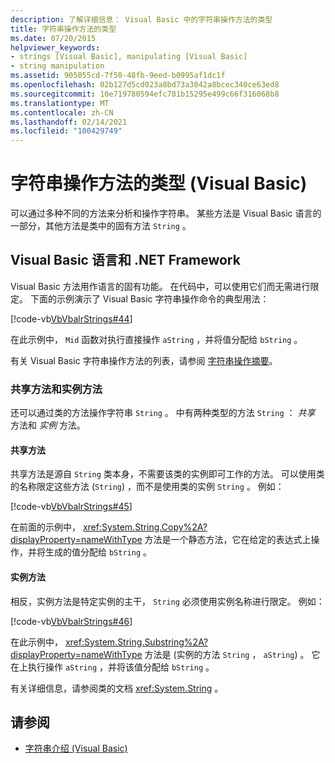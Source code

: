 ```yaml
---
description: 了解详细信息： Visual Basic 中的字符串操作方法的类型
title: 字符串操作方法的类型
ms.date: 07/20/2015
helpviewer_keywords:
- strings [Visual Basic], manipulating [Visual Basic]
- string manipulation
ms.assetid: 905055cd-7f50-48fb-9eed-b0995af1dc1f
ms.openlocfilehash: 02b127d5cd023a8bd73a3042a8bcec340ce63ed8
ms.sourcegitcommit: 10e719780594efc781b15295e499c66f316068b8
ms.translationtype: MT
ms.contentlocale: zh-CN
ms.lasthandoff: 02/14/2021
ms.locfileid: "100429749"
---
```

# <a name="types-of-string-manipulation-methods-in-visual-basic"></a>字符串操作方法的类型 (Visual Basic)

可以通过多种不同的方法来分析和操作字符串。 某些方法是 Visual Basic 语言的一部分，其他方法是类中的固有方法 `String` 。  
  
## <a name="visual-basic-language-and-the-net-framework"></a>Visual Basic 语言和 .NET Framework  

 Visual Basic 方法用作语言的固有功能。 在代码中，可以使用它们而无需进行限定。 下面的示例演示了 Visual Basic 字符串操作命令的典型用法：  
  
 [!code-vb[VbVbalrStrings#44](~/samples/snippets/visualbasic/VS_Snippets_VBCSharp/VbVbalrStrings/VB/Class2.vb#44)]  
  
 在此示例中， `Mid` 函数对执行直接操作 `aString` ，并将值分配给 `bString` 。  
  
 有关 Visual Basic 字符串操作方法的列表，请参阅 [字符串操作摘要](../../../language-reference/keywords/string-manipulation-summary.md)。  
  
### <a name="shared-methods-and-instance-methods"></a>共享方法和实例方法  

 还可以通过类的方法操作字符串 `String` 。 中有两种类型的方法 `String` ： *共享* 方法和 *实例* 方法。  
  
#### <a name="shared-methods"></a>共享方法  

 共享方法是源自 `String` 类本身，不需要该类的实例即可工作的方法。 可以使用类的名称限定这些方法 (`String`) ，而不是使用类的实例 `String` 。 例如：  
  
 [!code-vb[VbVbalrStrings#45](~/samples/snippets/visualbasic/VS_Snippets_VBCSharp/VbVbalrStrings/VB/Class2.vb#45)]  
  
 在前面的示例中， <xref:System.String.Copy%2A?displayProperty=nameWithType> 方法是一个静态方法，它在给定的表达式上操作，并将生成的值分配给 `bString` 。  
  
#### <a name="instance-methods"></a>实例方法  

 相反，实例方法是特定实例的主干， `String` 必须使用实例名称进行限定。 例如：  
  
 [!code-vb[VbVbalrStrings#46](~/samples/snippets/visualbasic/VS_Snippets_VBCSharp/VbVbalrStrings/VB/Class2.vb#46)]  
  
 在此示例中， <xref:System.String.Substring%2A?displayProperty=nameWithType> 方法是 (实例的方法 `String` ， `aString`) 。 它在上执行操作 `aString` ，并将该值分配给 `bString` 。  
  
 有关详细信息，请参阅类的文档 <xref:System.String> 。  
  
## <a name="see-also"></a>请参阅

- [字符串介绍 (Visual Basic)](introduction-to-strings.md)
